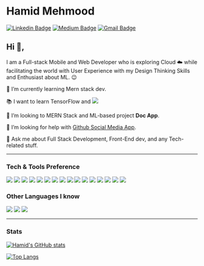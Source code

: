 # Hamid Mehmood
 [![Linkedin Badge](https://img.shields.io/badge/-Hamid-blue?style=flat-square&logo=Linkedin&logoColor=white&link=https://www.linkedin.com/in/Hamid/)](https://www.linkedin.com/in/kunalraghav/) [![Medium Badge](https://img.shields.io/badge/-@Hamid-03a57a?style=flat-square&labelColor=000000&logo=Medium&link=https://medium.com/@KunalRaghav/)](https://medium.com/@hamid2117/)
[![Gmail Badge](https://img.shields.io/badge/-hamidmehmood21@outlook.com-c14438?style=flat-square&logo=Gmail&logoColor=white&link=mailto:saim008865@gmail.com)](mailto:hamidmehmood21@outlook.com)

## Hi 👋, 
I am a Full-stack Mobile and Web Developer who is exploring Cloud :cloud: while facilitating the world with User Experience with my Design Thinking Skills and Enthusiast about ML. :wink:
 
 
 🌱 I’m currently learning Mern stack dev.
 
 :books: I want to learn TensorFlow and <img src="http://img.shields.io/badge/-Deno-black?style=flat&logo=deno&logoColor=white"/>
 
 👯 I’m looking to MERN Stack and ML-based project **Doc App**.
 
 🤔 I’m looking for help with [Github Social Media App](https://github.com/hamid2117/social-backend).
 
 💬 Ask me about Full Stack Development, Front-End dev, and any Tech-related stuff.
 
 ---
 
 ### Tech & Tools Preference

<img src = "https://img.shields.io/badge/-HTML5-E34F26?style=flat&logo=html5&logoColor=white"> <img src = "https://img.shields.io/badge/-CSS3-1572B6?style=flat&logo=css3&logoColor=white">
<img src="https://img.shields.io/badge/-JavaScript-eed718?style=flat&logo=javascript&logoColor=ffffff">
<img src="https://img.shields.io/badge/-Sass-cc6699?style=flat&logo=sass&logoColor=ffffff">
<img src="https://img.shields.io/badge/-React-000000?style=flat&logo=react&logoColor=00c8ff">
<img src="https://img.shields.io/badge/-MongoDB-4DB33D?style=flat&logo=mongodb&logoColor=FFFFFF">
<img src="https://img.shields.io/badge/-GraphQL-e535ab?style=flat&logo=graphql&logoColor=FFFFFF">
<img src="https://img.shields.io/badge/-Express.js-787878?style=flat">
<img src="https://img.shields.io/badge/-Node.js-3C873A?style=flat&logo=Node.js&logoColor=white">
<img src="https://img.shields.io/badge/-Firebase-FFA611?style=flat&logo=firebase&logoColor=FFFFFF">
<img src="http://img.shields.io/badge/-Google%20Cloud%20Platform-4285F4?style=flat&logo=google%20cloud&logoColor=white">
<img src="https://img.shields.io/badge/-Progressive Web Apps-5A0FC8?style=flat">
<img src="http://img.shields.io/badge/-Git-F1502F?style=flat&logo=git&logoColor=FFFFFF">
<img src="http://img.shields.io/badge/-Github-000000?style=flat&logo=github&logoColor=FFFFFF">
<img src="http://img.shields.io/badge/-VS%20Code-007ACC?style=flat&logo=visual%20studio%20code&logoColor=white">
<img src="http://img.shields.io/badge/-Heroku-430098?style=flat&logo=heroku&logoColor=white">


### Other Languages I know
<img src="http://img.shields.io/badge/-Java-F89820?style=flat&logo=java&logoColor=white"> <img src="https://img.shields.io/badge/-C%20&%20C++-659ad2?style=flat&logo=c%2B%2B&logoColor=ffffff"> <img src="https://img.shields.io/badge/-Python-black?style=flat&logo=python&logoColor=white"> 

---

### Stats

[![Hamid's GitHub stats](https://github-readme-stats.vercel.app/api?username=hamid2117&show_icons=true&theme=radical)](https://github.com/anuraghazra/github-readme-stats)

[![Top Langs](https://github-readme-stats.vercel.app/api/top-langs/?username=hamid2117&show_icons=true&theme=radical)](https://github.com/anuraghazra/github-readme-stats)




